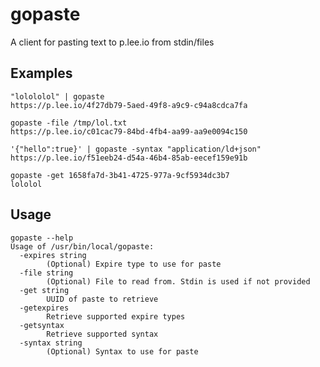 # gopaste

A client for pasting text to p.lee.io from stdin/files

## Examples

```
"lolololol" | gopaste
https://p.lee.io/4f27db79-5aed-49f8-a9c9-c94a8cdca7fa
```

```
gopaste -file /tmp/lol.txt
https://p.lee.io/c01cac79-84bd-4fb4-aa99-aa9e0094c150
```

```
'{"hello":true}' | gopaste -syntax "application/ld+json"
https://p.lee.io/f51eeb24-d54a-46b4-85ab-eecef159e91b
```

```
gopaste -get 1658fa7d-3b41-4725-977a-9cf5934dc3b7
lololol
```

## Usage

```
gopaste --help
Usage of /usr/bin/local/gopaste:
  -expires string
        (Optional) Expire type to use for paste
  -file string
        (Optional) File to read from. Stdin is used if not provided
  -get string
        UUID of paste to retrieve
  -getexpires
        Retrieve supported expire types
  -getsyntax
        Retrieve supported syntax
  -syntax string
        (Optional) Syntax to use for paste
```